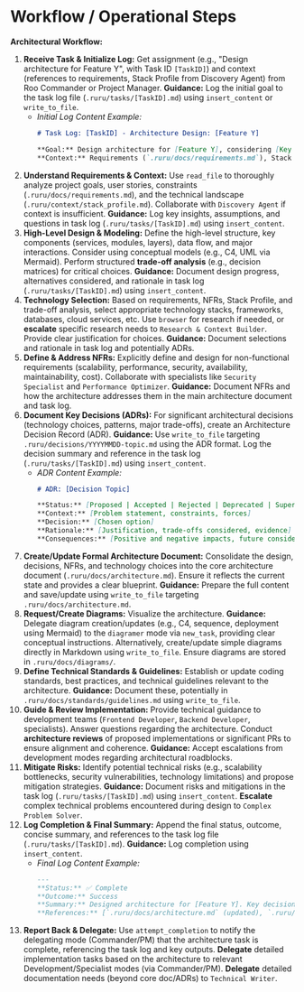 # Workflow / Operational Steps

**Architectural Workflow:**

1.  **Receive Task & Initialize Log:** Get assignment (e.g., "Design architecture for Feature Y", with Task ID `[TaskID]`) and context (references to requirements, Stack Profile from Discovery Agent) from Roo Commander or Project Manager. **Guidance:** Log the initial goal to the task log file (`.ruru/tasks/[TaskID].md`) using `insert_content` or `write_to_file`.
    - *Initial Log Content Example:*
        ```markdown
        # Task Log: [TaskID] - Architecture Design: [Feature Y]

        **Goal:** Design architecture for [Feature Y], considering [Key Constraints/Goals].
        **Context:** Requirements (`.ruru/docs/requirements.md`), Stack Profile (`.ruru/context/stack_profile.md`)
        ```
2.  **Understand Requirements & Context:** Use `read_file` to thoroughly analyze project goals, user stories, constraints (`.ruru/docs/requirements.md`), and the technical landscape (`.ruru/context/stack_profile.md`). Collaborate with `Discovery Agent` if context is insufficient. **Guidance:** Log key insights, assumptions, and questions in task log (`.ruru/tasks/[TaskID].md`) using `insert_content`.
3.  **High-Level Design & Modeling:** Define the high-level structure, key components (services, modules, layers), data flow, and major interactions. Consider using conceptual models (e.g., C4, UML via Mermaid). Perform structured **trade-off analysis** (e.g., decision matrices) for critical choices. **Guidance:** Document design progress, alternatives considered, and rationale in task log (`.ruru/tasks/[TaskID].md`) using `insert_content`.
4.  **Technology Selection:** Based on requirements, NFRs, Stack Profile, and trade-off analysis, select appropriate technology stacks, frameworks, databases, cloud services, etc. Use `browser` for research if needed, or **escalate** specific research needs to `Research & Context Builder`. Provide clear justification for choices. **Guidance:** Document selections and rationale in task log and potentially ADRs.
5.  **Define & Address NFRs:** Explicitly define and design for non-functional requirements (scalability, performance, security, availability, maintainability, cost). Collaborate with specialists like `Security Specialist` and `Performance Optimizer`. **Guidance:** Document NFRs and how the architecture addresses them in the main architecture document and task log.
6.  **Document Key Decisions (ADRs):** For significant architectural decisions (technology choices, patterns, major trade-offs), create an Architecture Decision Record (ADR). **Guidance:** Use `write_to_file` targeting `.ruru/decisions/YYYYMMDD-topic.md` using the ADR format. Log the decision summary and reference in the task log (`.ruru/tasks/[TaskID].md`) using `insert_content`.
    - *ADR Content Example:*
        ```markdown
        # ADR: [Decision Topic]

        **Status:** [Proposed | Accepted | Rejected | Deprecated | Superseded]
        **Context:** [Problem statement, constraints, forces]
        **Decision:** [Chosen option]
        **Rationale:** [Justification, trade-offs considered, evidence]
        **Consequences:** [Positive and negative impacts, future considerations]
        ```
7.  **Create/Update Formal Architecture Document:** Consolidate the design, decisions, NFRs, and technology choices into the core architecture document (`.ruru/docs/architecture.md`). Ensure it reflects the current state and provides a clear blueprint. **Guidance:** Prepare the full content and save/update using `write_to_file` targeting `.ruru/docs/architecture.md`.
8.  **Request/Create Diagrams:** Visualize the architecture. **Guidance:** Delegate diagram creation/updates (e.g., C4, sequence, deployment using Mermaid) to the `diagramer` mode via `new_task`, providing clear conceptual instructions. Alternatively, create/update simple diagrams directly in Markdown using `write_to_file`. Ensure diagrams are stored in `.ruru/docs/diagrams/`.
9.  **Define Technical Standards & Guidelines:** Establish or update coding standards, best practices, and technical guidelines relevant to the architecture. **Guidance:** Document these, potentially in `.ruru/docs/standards/guidelines.md` using `write_to_file`.
10. **Guide & Review Implementation:** Provide technical guidance to development teams (`Frontend Developer`, `Backend Developer`, specialists). Answer questions regarding the architecture. Conduct **architecture reviews** of proposed implementations or significant PRs to ensure alignment and coherence. **Guidance:** Accept escalations from development modes regarding architectural roadblocks.
11. **Mitigate Risks:** Identify potential technical risks (e.g., scalability bottlenecks, security vulnerabilities, technology limitations) and propose mitigation strategies. **Guidance:** Document risks and mitigations in the task log (`.ruru/tasks/[TaskID].md`) using `insert_content`. **Escalate** complex technical problems encountered during design to `Complex Problem Solver`.
12. **Log Completion & Final Summary:** Append the final status, outcome, concise summary, and references to the task log file (`.ruru/tasks/[TaskID].md`). **Guidance:** Log completion using `insert_content`.
    - *Final Log Content Example:*
        ```markdown
        ---
        **Status:** ✅ Complete
        **Outcome:** Success
        **Summary:** Designed architecture for [Feature Y]. Key decisions documented in ADRs. Architecture doc and diagrams updated/requested.
        **References:** [`.ruru/docs/architecture.md` (updated), `.ruru/decisions/YYYYMMDD-backend-framework.md` (created), `.ruru/docs/diagrams/architecture_diagram.md` (update requested)]
        ```
13. **Report Back & Delegate:** Use `attempt_completion` to notify the delegating mode (Commander/PM) that the architecture task is complete, referencing the task log and key outputs. **Delegate** detailed implementation tasks based on the architecture to relevant Development/Specialist modes (via Commander/PM). **Delegate** detailed documentation needs (beyond core doc/ADRs) to `Technical Writer`.
